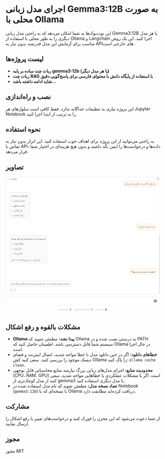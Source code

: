 # اجرای مدل زبانی Gemma3:12B به صورت محلی با Ollama

این نوت‌بوک‌‌ها به شما امکان می‌دهد که به راحتی مدل زبانی Gemma3:12B یا هر مدل دیگری را به طور محلی با استفاده از Ollama و Langchain اجرا کنید. این یک روش مناسب برای آزمایش این مدل قدرتمند بدون نیاز به API‌های خارجی است.

## لیست پروژه‌ها
*   **ربات چت ساده بر پایه gemma3:12b (یا هر مدل دیگر)**
*   **ربات چت RAG با استفاده از پایگاه دانش با محتوای فارسی برای پاسخ‌گویی دقیق**
*   **شاید ادامه داشته باشد...**

## نصب و راه‌اندازی

این پروژه نیازی به تنظیمات جداگانه ندارد. فقط کافی است سلول‌های هر Jupyter Notebook را به ترتیب از ابتدا اجرا کنید.

## نحوه استفاده

به راحتی می‌توانید از این پروژه برای اهداف خوب استفاده کنید. این ابزار بدون نیاز به تماس با API، داده‌ها و درخواست‌ها را ایمن نگه داشته و بدون هیچ هزینه‌ای در اختیار شما قرار می‌دهد.

## تصاویر

![تاریخچه چت](LLM-RAG/Screenshots/RAG.png)

## مشکلات بالقوه و رفع اشکال

*   **Ollama پیدا نشد:** مطمئن شوید که Ollama به درستی نصب شده و در PATH سیستم شما قابل دسترسی باشد. اطمینان حاصل کنید که Ollama در حال اجرا است.
*   **خطاهای دانلود:** اگر در حین دانلود مدل با خطا مواجه شدید، اتصال اینترنت و فضای دیسک موجود را بررسی کنید. سعی کنید کش Ollama را پاک کنید: `ollama cache clean`.
*   **محدودیت منابع:** اجرای مدل‌های زبانی بزرگ نیازمند منابع محاسباتی قابل توجهی (CPU، RAM، GPU) است. اگر با مشکلات عملکردی یا خطاهایی مواجه شدید، سعی کنید از مدل کوچک‌تری از gemma3 یا مدل دیگری استفاده کنید.
*   **تضاد نسخه مدل:** مطمئن شوید که نام مدل استفاده شده در Notebook (`gemma3:12b`) با نسخه‌ای که با Ollama دریافت کرده‌اید مطابقت دارد.

## مشارکت

از شما دعوت می‌شود که این مخزن را فورک کنید و درخواست‌های تغییر یا رفع اشکال را ارسال نمایید.

## مجوز

مجوز MIT
